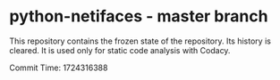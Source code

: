 # python-netifaces - master branch

This repository contains the frozen state of the repository.
Its history is cleared. It is used only for static code
analysis with Codacy.

Commit Time: 1724316388